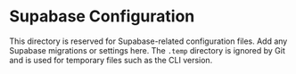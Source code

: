 # Supabase Configuration

This directory is reserved for Supabase-related configuration files.
Add any Supabase migrations or settings here. The `.temp` directory is
ignored by Git and is used for temporary files such as the CLI version.
